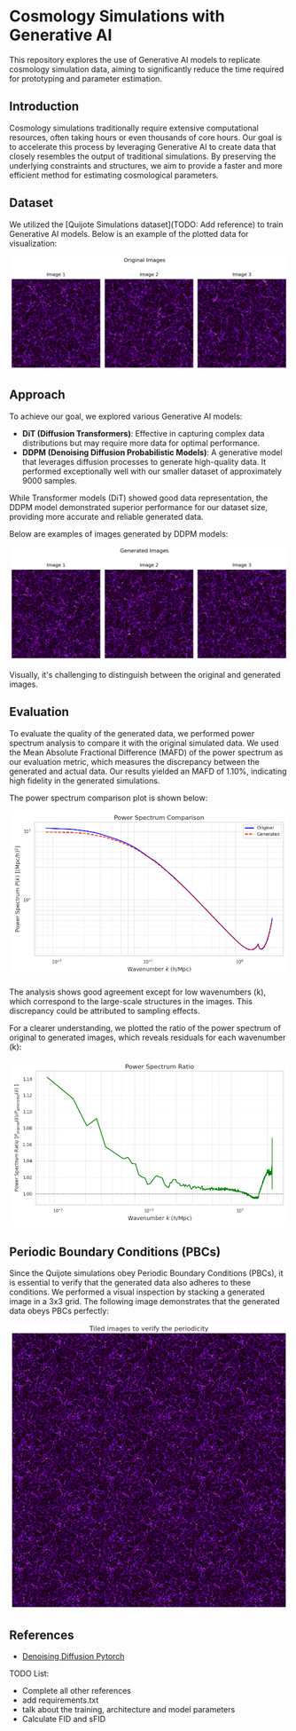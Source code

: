 # Cosmology Simulations with Generative AI

This repository explores the use of Generative AI models to replicate cosmology simulation data, aiming to significantly reduce the time required for prototyping and parameter estimation.

## Introduction

Cosmology simulations traditionally require extensive computational resources, often taking hours or even thousands of core hours. Our goal is to accelerate this process by leveraging Generative AI to create data that closely resembles the output of traditional simulations. By preserving the underlying constraints and structures, we aim to provide a faster and more efficient method for estimating cosmological parameters.

## Dataset

We utilized the [Quijote Simulations dataset](TODO: Add reference) to train Generative AI models. Below is an example of the plotted data for visualization:

![Original Simulations](./images/origin.png)

## Approach

To achieve our goal, we explored various Generative AI models:

- **DiT (Diffusion Transformers)**: Effective in capturing complex data distributions but may require more data for optimal performance.
- **DDPM (Denoising Diffusion Probabilistic Models)**: A generative model that leverages diffusion processes to generate high-quality data. It performed exceptionally well with our smaller dataset of approximately 9000 samples.

While Transformer models (DiT) showed good data representation, the DDPM model demonstrated superior performance for our dataset size, providing more accurate and reliable generated data.

Below are examples of images generated by DDPM models:

![Generated Images](./images/gener.png)

Visually, it's challenging to distinguish between the original and generated images.

## Evaluation

To evaluate the quality of the generated data, we performed power spectrum analysis to compare it with the original simulated data. We used the Mean Absolute Fractional Difference (MAFD) of the power spectrum as our evaluation metric, which measures the discrepancy between the generated and actual data. Our results yielded an MAFD of 1.10%, indicating high fidelity in the generated simulations.

The power spectrum comparison plot is shown below:

![Power Spectrum Comparison](./images/power_spectra_comparison.png)

The analysis shows good agreement except for low wavenumbers (k), which correspond to the large-scale structures in the images. This discrepancy could be attributed to sampling effects. 

For a clearer understanding, we plotted the ratio of the power spectrum of original to generated images, which reveals residuals for each wavenumber \(k\):

![Power Spectrum Ratio](./images/power_spectrum_ratio.png)

## Periodic Boundary Conditions (PBCs)

Since the Quijote simulations obey Periodic Boundary Conditions (PBCs), it is essential to verify that the generated data also adheres to these conditions. We performed a visual inspection by stacking a generated image in a 3x3 grid. The following image demonstrates that the generated data obeys PBCs perfectly:

![Periodic Boundary Conditions](./images/periodic.png)

## References

- [Denoising Diffusion Pytorch](https://github.com/lucidrains/denoising-diffusion-pytorch)

TODO List: 
  - Complete all other references
  - add requirements.txt
  - talk about the training, architecture and model parameters
  - Calculate FID and sFID

